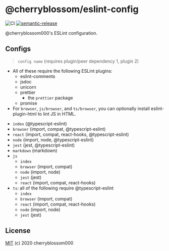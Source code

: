 # @cherryblossom/eslint-config

![CI](https://github.com/cherryblossom000/eslint-config/workflows/CI/badge.svg) [![semantic-release](https://img.shields.io/badge/%20%20%F0%9F%93%A6%F0%9F%9A%80-semantic--release-e10079.svg)](https://github.com/semantic-release/semantic-release)

@cherryblossom000's ESLint configuration.

## Configs

> `config name` (requires plugin/peer dependency 1, plugin 2)

- All of these require the following ESLint plugins:
  - eslint-comments
  - jsdoc
  - unicorn
  - prettier
    - the `prettier` package
  - promise
- For `browser`, `js/browser`, and `ts/browser`, you can optionally install eslint-plugin-html to lint JS in HTML.

<!-- -->

- `index` (@typescript-eslint)
- `browser` (import, compat, @typescript-eslint)
- `react` (import, compat, react-hooks, @typescript-eslint)
- `node` (import, node, @typescript-eslint)
- `jest` (jest, @typescript-eslint)
- `markdown` (markdown)
- `js`
  - `index`
  - `browser` (import, compat)
  - `node` (import, node)
  - `jest` (jest)
  - `react` (import, compat, react-hooks)
- `ts`: all of the following require @typescript-eslint
  - `index`
  - `browser` (import, compat)
  - `react` (import, compat, react-hooks)
  - `node` (import, node)
  - `jest` (jest)

## License

[MIT](LICENSE) (c) 2020 cherryblossom000
